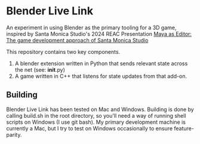 # Blender Live Link #

An experiment in using Blender as the primary tooling for a 3D game, inspired by Santa Monica Studio's 2024 REAC Presentation [Maya as Editor: The game development approach of Santa Monica Studio](https://www.youtube.com/watch?v=ZwPogOhbNWw)

This repository contains two key components.
1. A blender extension written in Python that sends relevant state across the net (see: __init__.py)
2. A game written in C++ that listens for state updates from that add-on.

## Building ##
Blender Live Link has been tested on Mac and Windows. Building is done by calling build.sh in the root directory, so you'll need a way of running shell scripts on Windows (I use git bash).
My primary development machine is currently a Mac, but I try to test on Windows occasionally to ensure feature-parity.

